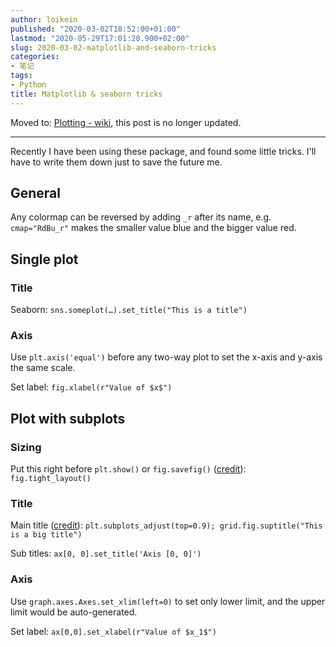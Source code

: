 ```yaml
---
author: loikein
published: "2020-03-02T18:52:00+01:00"
lastmod: "2020-05-29T17:01:28.900+02:00"
slug: 2020-03-02-matplotlib-and-seaborn-tricks
categories:
- 笔记
tags:
- Python
title: Matplotlib & seaborn tricks
---
```

Moved to: [Plotting - wiki](https://wiki.loikein.one/computer/python/plotting), this post is no longer updated.  


------------------------------------------------------------------------

  
Recently I have been using these package, and found some little tricks.
I'll have to write them down just to save the future me.  

## General

Any colormap can be reversed by adding `_r` after its name, e.g.
`cmap="RdBu_r"` makes the smaller value blue and the bigger value red.  
  

## Single plot

### Title

Seaborn: `sns.someplot(…).set_title("This is a title")`  
  

### Axis

Use `plt.axis('equal')` before any two-way plot to set the x-axis and
y-axis the same scale.  
  
Set label: `fig.xlabel(r"Value of $x$")`  
  

## Plot with subplots

### Sizing

Put this right before `plt.show()` or `fig.savefig()`
([credit](https://stackoverflow.com/questions/6541123/improve-subplot-size-spacing-with-many-subplots-in-matplotlib)):
`fig.tight_layout()`  
  

### Title

Main title ([credit](https://stackoverflow.com/a/29814281/10668706)):
`plt.subplots_adjust(top=0.9); grid.fig.suptitle("This is a big title")`  
  
Sub titles: `ax[0, 0].set_title('Axis [0, 0]')`  
  

### Axis

Use `graph.axes.Axes.set_xlim(left=0)` to set only lower limit, and the
upper limit would be auto-generated.  
  
Set label: `ax[0,0].set_xlabel(r"Value of $x_1$")`
